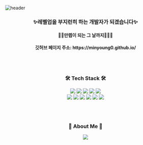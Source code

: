 ![header](https://capsule-render.vercel.app/api?type=soft&color=auto&height=150&section=header&text=Minyoung%20Hwang&fontSize=70&animation=twinkling&fontColor=ffffff)

 <h3 align="center">✨레벨업을 부지런히 하는 개발자가 되겠습니다✨</h3>
 <h4 align="center">🏃‍🏃‍만렙이 되는 그 날까지🏃‍🏃‍♀️</h4>
 <h4 align="center">깃허브 페이지 주소: https://minyoung0.github.io/</h4>
<br>
<br>

<h3 align="center">🛠 Tech Stack 🛠</h3>


<p align="center">
<img src="https://img.shields.io/badge/Python-3776AB?style=flat-square&logo=Python&logoColor=white"/> 
<img src="https://img.shields.io/badge/C-A8B9CC?style=flat-square&logo=C&logoColor=white"/>
<img src="https://img.shields.io/badge/CSharp-239120?style=flat-square&logo=CSharp&logoColor=white"/>
<img src="https://img.shields.io/badge/Java-007396?style=flat-square&logo=Java&logoColor=white" />
<img src="https://img.shields.io/badge/Spring-6DB33F?style=flat-square&logo=Spring&logoColor=white"/><br>
<img src="https://img.shields.io/badge/JavaScript-F7DF1E?style=flat-square&logo=JavaScript&logoColor=white"/>
<img src="https://img.shields.io/badge/JQuery-0769AD?style=flat-square&logo=JQuery&logoColor=white"/>
<img src="https://img.shields.io/badge/HTML-E34F26?style=flat-square&logo=HTML&logoColor=white"/>
<img src="https://img.shields.io/badge/CSS-1572B6?style=flat&logo=CSS3&logoColor=white"/>
<img src="https://img.shields.io/badge/Oracle-F80000?style=flat-square&logo=Oracle&logoColor=white"/>
<img src="https://img.shields.io/badge/MySql-4479A1?style=flat-square&logo=MySql&logoColor=white"/>



</p>

<br>

  
<br>


<h3 align="center"> 🍒 About Me 🍒 </h3>
<p align="center">
<!--   <a href="https://www.instagram.com/ming_bigbaby/"><img src="https://img.shields.io/badge/Instagram-E4405F?style=flat-square&logo=Instagram&logoColor=white&link=https://www.instagram.com/woo0_hooo/"/></a> -->
  <a href="mailto:hmylove01@naver.com"><img src="https://img.shields.io/badge/Gmail-d14836?style=flat-square&logo=Gmail&logoColor=white&link=viliketh1s98@naver.com"/></a>
</p>

</p>
